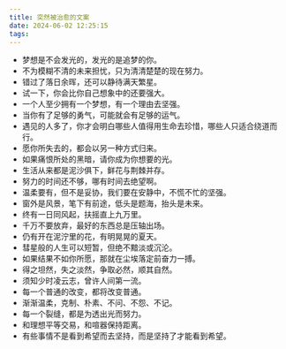 ```yaml
---
title: 突然被治愈的文案
date: 2024-06-02 12:25:15
tags:
---
```


* 梦想是不会发光的，发光的是追梦的你。 
* 不为模糊不清的未来担忧，只为清清楚楚的现在努力。 
* 错过了落日余晖，还可以静待满天繁星。 
* 试一下，你会比你自己想象中的还要强大。 
* 一个人至少拥有一个梦想，有一个理由去坚强。 
* 当你有了足够的勇气，可能就会有足够的运气。 
* 遇见的人多了，你才会明白哪些人值得用生命去珍惜，哪些人只适合绕道而行。 
* 愿你所失去的，都会以另一种方式归来。 
* 如果痛恨所处的黑暗，请你成为你想要的光。 
* 生活从来都是泥沙俱下，鲜花与荆棘并存。 
* 努力的时间还不够，哪有时间去绝望啊。 
* 温柔要有，但不是妥协，我们要在安静中，不慌不忙的坚强。 
* 窗外是风景，笔下有前途，低头是题海，抬头是未来。 
* 终有一日同风起，扶摇直上九万里。 
* 千万不要放弃，最好的东西总是压轴出场。 
* 仍有开在泥泞里的花，有明晃晃的夏天。 
* 彗星般的人生可以短暂，但绝不黯淡或沉沦。 
* 如果结果不如你所愿，那就在尘埃落定前奋力一搏。 
* 得之坦然，失之淡然，争取必然，顺其自然。 
* 须知少时凌云志，曾许人间第一流。 
* 每一个普通的改变，都将改变普通。 
* 渐渐温柔，克制、朴素、不问、不怨、不记。 
* 每一个裂缝，都是为透出光而努力。 
* 和理想平等交易，和喧器保持距离。 
* 有些事情不是看到希望而去坚持，而是坚持了才能看到希望。 